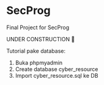 # SecProg
Final Project for SecProg

UNDER CONSTRUCTION 🚧

Tutorial pake database:

1. Buka phpmyadmin
2. Create database cyber_resource
3. Import cyber_resource.sql ke DB

